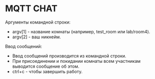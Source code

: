 # MQTT CHAT
Аргументы командной строки:
- argv[1] - название комнаты (например, test_room или lab/room4).
- argv[2] - ваш никнейм.

Ввод сообщений:
- Ввод сообщений производится из командной строки. 
- При присоединении и покидании комнаты всем участникам выводится сообщение об этом.
- ctrl+c - чтобы завершить работу.
